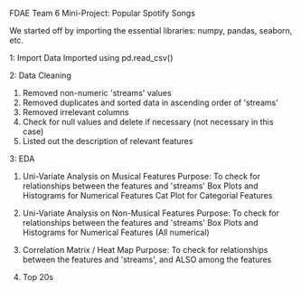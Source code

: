 FDAE Team 6 Mini-Project: Popular Spotify Songs

We started off by importing the essential libraries: numpy, pandas, seaborn, etc.


1: Import Data
Imported using pd.read_csv()


2: Data Cleaning
1. Removed non-numeric 'streams' values
2. Removed duplicates and sorted data in ascending order of 'streams'
3. Removed irrelevant columns
4. Check for null values and delete if necessary
   (not necessary in this case)
5. Listed out the description of relevant features


3: EDA

1. Uni-Variate Analysis on Musical Features
   Purpose: To check for relationships between the features and 'streams'
   Box Plots and Histograms for Numerical Features
   Cat Plot for Categorial Features

2. Uni-Variate Analysis on Non-Musical Features
   Purpose: To check for relationships between the features and 'streams'
   Box Plots and Histograms for Numerical Features (All numerical)

3. Correlation Matrix / Heat Map
   Purpose: To check for relationships between the features and 'streams', and ALSO among the features

4. Top 20s
